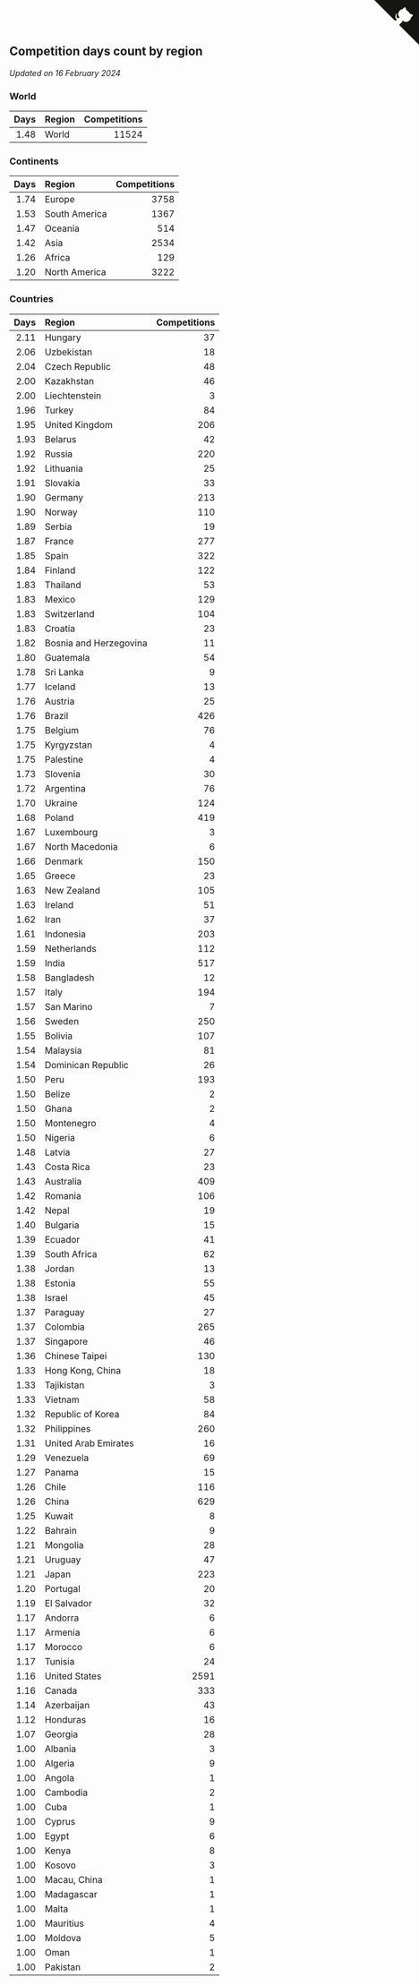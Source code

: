 ## Competition days count by region

*Updated on 16 February 2024*


### World

| Days | Region | Competitions |
| ---: | :--- | ---: |
| 1.48 | World | 11524 |

### Continents

| Days | Region | Competitions |
| ---: | :--- | ---: |
| 1.74 | Europe | 3758 |
| 1.53 | South America | 1367 |
| 1.47 | Oceania | 514 |
| 1.42 | Asia | 2534 |
| 1.26 | Africa | 129 |
| 1.20 | North America | 3222 |

### Countries

| Days | Region | Competitions |
| ---: | :--- | ---: |
| 2.11 | Hungary | 37 |
| 2.06 | Uzbekistan | 18 |
| 2.04 | Czech Republic | 48 |
| 2.00 | Kazakhstan | 46 |
| 2.00 | Liechtenstein | 3 |
| 1.96 | Turkey | 84 |
| 1.95 | United Kingdom | 206 |
| 1.93 | Belarus | 42 |
| 1.92 | Russia | 220 |
| 1.92 | Lithuania | 25 |
| 1.91 | Slovakia | 33 |
| 1.90 | Germany | 213 |
| 1.90 | Norway | 110 |
| 1.89 | Serbia | 19 |
| 1.87 | France | 277 |
| 1.85 | Spain | 322 |
| 1.84 | Finland | 122 |
| 1.83 | Thailand | 53 |
| 1.83 | Mexico | 129 |
| 1.83 | Switzerland | 104 |
| 1.83 | Croatia | 23 |
| 1.82 | Bosnia and Herzegovina | 11 |
| 1.80 | Guatemala | 54 |
| 1.78 | Sri Lanka | 9 |
| 1.77 | Iceland | 13 |
| 1.76 | Austria | 25 |
| 1.76 | Brazil | 426 |
| 1.75 | Belgium | 76 |
| 1.75 | Kyrgyzstan | 4 |
| 1.75 | Palestine | 4 |
| 1.73 | Slovenia | 30 |
| 1.72 | Argentina | 76 |
| 1.70 | Ukraine | 124 |
| 1.68 | Poland | 419 |
| 1.67 | Luxembourg | 3 |
| 1.67 | North Macedonia | 6 |
| 1.66 | Denmark | 150 |
| 1.65 | Greece | 23 |
| 1.63 | New Zealand | 105 |
| 1.63 | Ireland | 51 |
| 1.62 | Iran | 37 |
| 1.61 | Indonesia | 203 |
| 1.59 | Netherlands | 112 |
| 1.59 | India | 517 |
| 1.58 | Bangladesh | 12 |
| 1.57 | Italy | 194 |
| 1.57 | San Marino | 7 |
| 1.56 | Sweden | 250 |
| 1.55 | Bolivia | 107 |
| 1.54 | Malaysia | 81 |
| 1.54 | Dominican Republic | 26 |
| 1.50 | Peru | 193 |
| 1.50 | Belize | 2 |
| 1.50 | Ghana | 2 |
| 1.50 | Montenegro | 4 |
| 1.50 | Nigeria | 6 |
| 1.48 | Latvia | 27 |
| 1.43 | Costa Rica | 23 |
| 1.43 | Australia | 409 |
| 1.42 | Romania | 106 |
| 1.42 | Nepal | 19 |
| 1.40 | Bulgaria | 15 |
| 1.39 | Ecuador | 41 |
| 1.39 | South Africa | 62 |
| 1.38 | Jordan | 13 |
| 1.38 | Estonia | 55 |
| 1.38 | Israel | 45 |
| 1.37 | Paraguay | 27 |
| 1.37 | Colombia | 265 |
| 1.37 | Singapore | 46 |
| 1.36 | Chinese Taipei | 130 |
| 1.33 | Hong Kong, China | 18 |
| 1.33 | Tajikistan | 3 |
| 1.33 | Vietnam | 58 |
| 1.32 | Republic of Korea | 84 |
| 1.32 | Philippines | 260 |
| 1.31 | United Arab Emirates | 16 |
| 1.29 | Venezuela | 69 |
| 1.27 | Panama | 15 |
| 1.26 | Chile | 116 |
| 1.26 | China | 629 |
| 1.25 | Kuwait | 8 |
| 1.22 | Bahrain | 9 |
| 1.21 | Mongolia | 28 |
| 1.21 | Uruguay | 47 |
| 1.21 | Japan | 223 |
| 1.20 | Portugal | 20 |
| 1.19 | El Salvador | 32 |
| 1.17 | Andorra | 6 |
| 1.17 | Armenia | 6 |
| 1.17 | Morocco | 6 |
| 1.17 | Tunisia | 24 |
| 1.16 | United States | 2591 |
| 1.16 | Canada | 333 |
| 1.14 | Azerbaijan | 43 |
| 1.12 | Honduras | 16 |
| 1.07 | Georgia | 28 |
| 1.00 | Albania | 3 |
| 1.00 | Algeria | 9 |
| 1.00 | Angola | 1 |
| 1.00 | Cambodia | 2 |
| 1.00 | Cuba | 1 |
| 1.00 | Cyprus | 9 |
| 1.00 | Egypt | 6 |
| 1.00 | Kenya | 8 |
| 1.00 | Kosovo | 3 |
| 1.00 | Macau, China | 1 |
| 1.00 | Madagascar | 1 |
| 1.00 | Malta | 1 |
| 1.00 | Mauritius | 4 |
| 1.00 | Moldova | 5 |
| 1.00 | Oman | 1 |
| 1.00 | Pakistan | 2 |


<a href="https://github.com/jonatanklosko/wca_statistics" class="github-corner" aria-label="View source on Github"><svg width="80" height="80" viewBox="0 0 250 250" style="fill:#151513; color:#fff; position: absolute; top: 0; border: 0; right: 0;" aria-hidden="true"><path d="M0,0 L115,115 L130,115 L142,142 L250,250 L250,0 Z"></path><path d="M128.3,109.0 C113.8,99.7 119.0,89.6 119.0,89.6 C122.0,82.7 120.5,78.6 120.5,78.6 C119.2,72.0 123.4,76.3 123.4,76.3 C127.3,80.9 125.5,87.3 125.5,87.3 C122.9,97.6 130.6,101.9 134.4,103.2" fill="currentColor" style="transform-origin: 130px 106px;" class="octo-arm"></path><path d="M115.0,115.0 C114.9,115.1 118.7,116.5 119.8,115.4 L133.7,101.6 C136.9,99.2 139.9,98.4 142.2,98.6 C133.8,88.0 127.5,74.4 143.8,58.0 C148.5,53.4 154.0,51.2 159.7,51.0 C160.3,49.4 163.2,43.6 171.4,40.1 C171.4,40.1 176.1,42.5 178.8,56.2 C183.1,58.6 187.2,61.8 190.9,65.4 C194.5,69.0 197.7,73.2 200.1,77.6 C213.8,80.2 216.3,84.9 216.3,84.9 C212.7,93.1 206.9,96.0 205.4,96.6 C205.1,102.4 203.0,107.8 198.3,112.5 C181.9,128.9 168.3,122.5 157.7,114.1 C157.9,116.9 156.7,120.9 152.7,124.9 L141.0,136.5 C139.8,137.7 141.6,141.9 141.8,141.8 Z" fill="currentColor" class="octo-body"></path></svg></a><style>.github-corner:hover .octo-arm{animation:octocat-wave 560ms ease-in-out}@keyframes octocat-wave{0%,100%{transform:rotate(0)}20%,60%{transform:rotate(-25deg)}40%,80%{transform:rotate(10deg)}}@media (max-width:500px){.github-corner:hover .octo-arm{animation:none}.github-corner .octo-arm{animation:octocat-wave 560ms ease-in-out}}</style>

